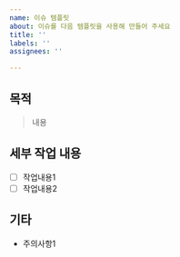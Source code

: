 ```yaml
---
name: 이슈 템플릿
about: 이슈를 다음 템플릿을 사용해 만들어 주세요
title: ''
labels: ''
assignees: ''

---
```


## 목적
> 내용

## 세부 작업 내용
- [ ] 작업내용1
- [ ] 작업내용2

## 기타
- 주의사항1

